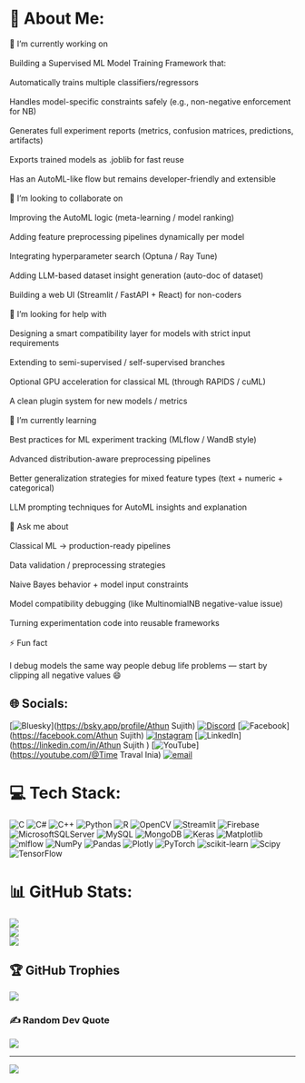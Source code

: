 # 💫 About Me:
🔭 I’m currently working on<br><br>Building a Supervised ML Model Training Framework that:<br><br>Automatically trains multiple classifiers/regressors<br><br>Handles model-specific constraints safely (e.g., non-negative enforcement for NB)<br><br>Generates full experiment reports (metrics, confusion matrices, predictions, artifacts)<br><br>Exports trained models as .joblib for fast reuse<br><br>Has an AutoML-like flow but remains developer-friendly and extensible<br><br>👯 I’m looking to collaborate on<br><br>Improving the AutoML logic (meta-learning / model ranking)<br><br>Adding feature preprocessing pipelines dynamically per model<br><br>Integrating hyperparameter search (Optuna / Ray Tune)<br><br>Adding LLM-based dataset insight generation (auto-doc of dataset)<br><br>Building a web UI (Streamlit / FastAPI + React) for non-coders<br><br>🤝 I’m looking for help with<br><br>Designing a smart compatibility layer for models with strict input requirements<br><br>Extending to semi-supervised / self-supervised branches<br><br>Optional GPU acceleration for classical ML (through RAPIDS / cuML)<br><br>A clean plugin system for new models / metrics<br><br>🌱 I’m currently learning<br><br>Best practices for ML experiment tracking (MLflow / WandB style)<br><br>Advanced distribution-aware preprocessing pipelines<br><br>Better generalization strategies for mixed feature types (text + numeric + categorical)<br><br>LLM prompting techniques for AutoML insights and explanation<br><br>💬 Ask me about<br><br>Classical ML → production-ready pipelines<br><br>Data validation / preprocessing strategies<br><br>Naive Bayes behavior + model input constraints<br><br>Model compatibility debugging (like MultinomialNB negative-value issue)<br><br>Turning experimentation code into reusable frameworks<br><br>⚡ Fun fact<br><br>I debug models the same way people debug life problems — start by clipping all negative values 😄


## 🌐 Socials:
[![Bluesky](https://img.shields.io/badge/bluesky-0285FF?style=for-the-badge&logo=bluesky&logoColor=%23FFFFFF)](https://bsky.app/profile/Athun Sujith) [![Discord](https://img.shields.io/badge/Discord-%237289DA.svg?logo=discord&logoColor=white)](https://discord.gg/kannan05555) [![Facebook](https://img.shields.io/badge/Facebook-%231877F2.svg?logo=Facebook&logoColor=white)](https://facebook.com/Athun Sujith) [![Instagram](https://img.shields.io/badge/Instagram-%23E4405F.svg?logo=Instagram&logoColor=white)](https://instagram.com/Athun_Sujith) [![LinkedIn](https://img.shields.io/badge/LinkedIn-%230077B5.svg?logo=linkedin&logoColor=white)](https://linkedin.com/in/Athun Sujith                                                               ) [![YouTube](https://img.shields.io/badge/YouTube-%23FF0000.svg?logo=YouTube&logoColor=white)](https://youtube.com/@Time Traval Inia) [![email](https://img.shields.io/badge/Email-D14836?logo=gmail&logoColor=white)](mailto:athundeveloperid59@gmail.com) 

# 💻 Tech Stack:
![C](https://img.shields.io/badge/c-%2300599C.svg?style=for-the-badge&logo=c&logoColor=white) ![C#](https://img.shields.io/badge/c%23-%23239120.svg?style=for-the-badge&logo=csharp&logoColor=white) ![C++](https://img.shields.io/badge/c++-%2300599C.svg?style=for-the-badge&logo=c%2B%2B&logoColor=white) ![Python](https://img.shields.io/badge/python-3670A0?style=for-the-badge&logo=python&logoColor=ffdd54) ![R](https://img.shields.io/badge/r-%23276DC3.svg?style=for-the-badge&logo=r&logoColor=white) ![OpenCV](https://img.shields.io/badge/opencv-%23white.svg?style=for-the-badge&logo=opencv&logoColor=white) ![Streamlit](https://img.shields.io/badge/Streamlit-%23FE4B4B.svg?style=for-the-badge&logo=streamlit&logoColor=white) ![Firebase](https://img.shields.io/badge/firebase-a08021?style=for-the-badge&logo=firebase&logoColor=ffcd34) ![MicrosoftSQLServer](https://img.shields.io/badge/Microsoft%20SQL%20Server-CC2927?style=for-the-badge&logo=microsoft%20sql%20server&logoColor=white) ![MySQL](https://img.shields.io/badge/mysql-4479A1.svg?style=for-the-badge&logo=mysql&logoColor=white) ![MongoDB](https://img.shields.io/badge/MongoDB-%234ea94b.svg?style=for-the-badge&logo=mongodb&logoColor=white) ![Keras](https://img.shields.io/badge/Keras-%23D00000.svg?style=for-the-badge&logo=Keras&logoColor=white) ![Matplotlib](https://img.shields.io/badge/Matplotlib-%23ffffff.svg?style=for-the-badge&logo=Matplotlib&logoColor=black) ![mlflow](https://img.shields.io/badge/mlflow-%23d9ead3.svg?style=for-the-badge&logo=numpy&logoColor=blue) ![NumPy](https://img.shields.io/badge/numpy-%23013243.svg?style=for-the-badge&logo=numpy&logoColor=white) ![Pandas](https://img.shields.io/badge/pandas-%23150458.svg?style=for-the-badge&logo=pandas&logoColor=white) ![Plotly](https://img.shields.io/badge/Plotly-%233F4F75.svg?style=for-the-badge&logo=plotly&logoColor=white) ![PyTorch](https://img.shields.io/badge/PyTorch-%23EE4C2C.svg?style=for-the-badge&logo=PyTorch&logoColor=white) ![scikit-learn](https://img.shields.io/badge/scikit--learn-%23F7931E.svg?style=for-the-badge&logo=scikit-learn&logoColor=white) ![Scipy](https://img.shields.io/badge/SciPy-%230C55A5.svg?style=for-the-badge&logo=scipy&logoColor=%white) ![TensorFlow](https://img.shields.io/badge/TensorFlow-%23FF6F00.svg?style=for-the-badge&logo=TensorFlow&logoColor=white)
# 📊 GitHub Stats:
![](https://github-readme-stats.vercel.app/api?username=AthunSujith&theme=midnight-purple&hide_border=false&include_all_commits=true&count_private=true)<br/>
![](https://nirzak-streak-stats.vercel.app/?user=AthunSujith&theme=midnight-purple&hide_border=false)<br/>
![](https://github-readme-stats.vercel.app/api/top-langs/?username=AthunSujith&theme=midnight-purple&hide_border=false&include_all_commits=true&count_private=true&layout=compact)

## 🏆 GitHub Trophies
![](https://github-profile-trophy.vercel.app/?username=AthunSujith&theme=radical&no-frame=false&no-bg=true&margin-w=4)

### ✍️ Random Dev Quote
![](https://quotes-github-readme.vercel.app/api?type=vetical&theme=radical)

---
[![](https://visitcount.itsvg.in/api?id=AthunSujith&icon=0&color=0)](https://visitcount.itsvg.in)

<!-- Proudly created with GPRM ( https://gprm.itsvg.in ) -->
